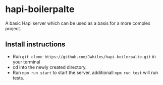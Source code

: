 # hapi-boilerpalte
A basic Hapi server which can be used as a basis for a more complex project.

## Install instructions

* Run `git clone https://github.com/Jwhiles/hapi-boilerpalte.git` in your terminal
* cd into the newly created directory.
* Run `npm run start` to start the server, additionall `npm run test` will run tests.
